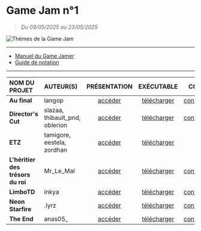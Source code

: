 # Game Jam n°1

> _Du 09/05/2025 au 23/05/2025_

![Thèmes de la Game Jam](https://github.com/jasonchampagne/GameJam/blob/main/20250509-20250523/th%C3%A8mes.png)

---

+ [Manuel du Game Jamer](https://github.com/jasonchampagne/GameJam/blob/main/20250509-20250523/Manuel%20du%20Game%20Jamer.pdf)
+ [Guide de notation](https://github.com/jasonchampagne/GameJam/blob/main/20250509-20250523/Guide%20de%20notation.pdf)

---

|NOM DU PROJET|AUTEUR(S)|PRÉSENTATION|EXÉCUTABLE|CODE|
|:--|:--|:--:|:--:|:--:|
|**Au final**|langop|[accéder](https://github.com/jasonchampagne/GameJam/tree/main/20250509-20250523/Projets/au-final)|[télécharger](https://mega.nz/file/lcV3hYrD#Red523mDxiEKVTvhoPgeRWgwUAqWY3HP-v3DedUTx4Q)|[consulter](https://github.com/jasonchampagne/GameJam/tree/main/20250509-20250523/Projets/au-final/src)|
|**Director's Cut**|slazaa, thibault_pnd, oblerion|[accéder](https://github.com/jasonchampagne/GameJam/tree/main/20250509-20250523/Projets/directors-cut)|[télécharger](https://mega.nz/file/8ZVTnJaZ#-55qebuQ1VUdEhrjUWgFbReybPHhM5mhGx50WPx8wqM)|[consulter](https://github.com/jasonchampagne/GameJam/tree/main/20250509-20250523/Projets/directors-cut/src)|
|**ETZ**|tamigore, eestela, zordhan|[accéder](https://github.com/jasonchampagne/GameJam/tree/main/20250509-20250523/Projets/etz)|[télécharger](https://mega.nz/file/5JszRJZY#BAVStqgtMeswyRVbgS65ZMN5zxFgKd_EpafglM61SAY)|-|
|**L'héritier des trésors du roi**|Mr_Le_Mal|[accéder](https://github.com/jasonchampagne/GameJam/tree/main/20250509-20250523/Projets/heritier-tresors-roi)|[télécharger](https://mega.nz/file/kBszlR4S#xLQSpLxx2i1mpkLwIGqKJ4FGd7oEmXRpU7ptW-X6PSc)|[consulter](https://github.com/jasonchampagne/GameJam/tree/main/20250509-20250523/Projets/heritier-tresors-roi/src)|
|**LimboTD**|inkya|[accéder](https://github.com/jasonchampagne/GameJam/tree/main/20250509-20250523/Projets/limbotd)|[télécharger](https://mega.nz/file/1MdS0BoI#rYoXcILHQgPa89lG13Ep8tAo-knwRupN33o-FfL3aMs)|[consulter](https://github.com/jasonchampagne/GameJam/tree/main/20250509-20250523/Projets/limbotd/src)|
|**Neon Starfire**|.lyrz|[accéder](https://github.com/jasonchampagne/GameJam/tree/main/20250509-20250523/Projets/neon-starfire)|[télécharger](https://mega.nz/file/VAlg0LxY#59Tfk_3uIPhcudrZQfy1uFE-8xw6VRp-KDtDPwSEnM0)|[consulter](https://github.com/jasonchampagne/GameJam/tree/main/20250509-20250523/Projets/neon-starfire/src)|
|**The End**|anas05_|[accéder](https://github.com/jasonchampagne/GameJam/tree/main/20250509-20250523/Projets/the-end)|[télécharger](https://mega.nz/file/dVNRzT7B#uYOwCxtrxx4otqBoWaY8czFPiQ5D3lLqfcvKDiuPBuo)|[consulter](#)|
